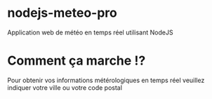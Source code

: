 # nodejs-meteo-pro
Application web de météo en temps réel utilisant NodeJS

# Comment ça marche :interrobang:

Pour obtenir vos informations métérologiques en temps réel veuillez indiquer votre ville ou votre code postal
